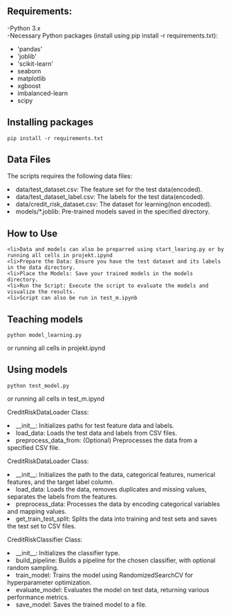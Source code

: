 ## Requirements:    
-Python 3.x    
-Necessary Python packages (install using pip install -r requirements.txt):        
- 'pandas'    
- 'joblib'    
- 'scikit-learn'    
    <li>seaborn    
    <li>matplotlib    
    <li>xgboost    
    <li>imbalanced-learn    
    <li>scipy 

## Installing packages
```console
pip install -r requirements.txt
```

## Data Files    
The scripts requires the following data files:    
    <li>data/test_dataset.csv: The feature set for the test data(encoded).        
    <li>data/test_dataset_label.csv: The labels for the test data(encoded).            
    <li>data/credit_risk_dataset.csv: The dataset for learning(non encoded).   
    <li>models/*.joblib: Pre-trained models saved in the specified directory.    


## How to Use    
    <li>Data and models can also be preparred using start_learing.py or by running all cells in projekt.ipynd    
    <li>Prepare the Data: Ensure you have the test dataset and its labels in the data directory.    
    <li>Place the Models: Save your trained models in the models directory.    
    <li>Run the Script: Execute the script to evaluate the models and visualize the results.    
    <li>Script can also be run in test_m.ipynb    


## Teaching models
```console
python model_learning.py
```
or running all cells in projekt.ipynd


## Using models
```console
python test_model.py
```
or running all cells in test_m.ipynd


CreditRiskDataLoader Class:    
<li>__init__: Initializes paths for test feature data and labels.    
<li>load_data: Loads the test data and labels from CSV files.    
<li>preprocess_data_from: (Optional) Preprocesses the data from a specified CSV file.    


CreditRiskDataLoader Class:    
<li>__init__: Initializes the path to the data, categorical features, numerical features, and the target label column.    
<li>load_data: Loads the data, removes duplicates and missing values, separates the labels from the features.    
<li>preprocess_data: Processes the data by encoding categorical variables and mapping values.    
<li>get_train_test_split: Splits the data into training and test sets and saves the test set to CSV files.    


CreditRiskClassifier Class:    
<li>__init__: Initializes the classifier type.    
<li>build_pipeline: Builds a pipeline for the chosen classifier, with optional random sampling.    
<li>train_model: Trains the model using RandomizedSearchCV for hyperparameter optimization.    
<li>evaluate_model: Evaluates the model on test data, returning various performance metrics.    
<li>save_model: Saves the trained model to a file.    
